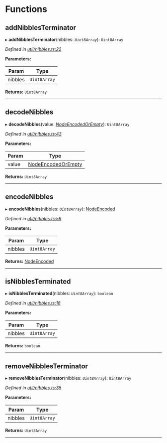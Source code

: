 

# Functions

<a id="addnibblesterminator"></a>

##  addNibblesTerminator

▸ **addNibblesTerminator**(nibbles: *`Uint8Array`*): `Uint8Array`

*Defined in [util/nibbles.ts:22](https://github.com/polkadot-js/common/blob/67f66a3/packages/trie-db/src/util/nibbles.ts#L22)*

**Parameters:**

| Param | Type |
| ------ | ------ |
| nibbles | `Uint8Array` |

**Returns:** `Uint8Array`

___
<a id="decodenibbles"></a>

##  decodeNibbles

▸ **decodeNibbles**(value: *[NodeEncodedOrEmpty](_types_.md#nodeencodedorempty)*): `Uint8Array`

*Defined in [util/nibbles.ts:43](https://github.com/polkadot-js/common/blob/67f66a3/packages/trie-db/src/util/nibbles.ts#L43)*

**Parameters:**

| Param | Type |
| ------ | ------ |
| value | [NodeEncodedOrEmpty](_types_.md#nodeencodedorempty) |

**Returns:** `Uint8Array`

___
<a id="encodenibbles"></a>

##  encodeNibbles

▸ **encodeNibbles**(nibbles: *`Uint8Array`*): [NodeEncoded](_types_.md#nodeencoded)

*Defined in [util/nibbles.ts:56](https://github.com/polkadot-js/common/blob/67f66a3/packages/trie-db/src/util/nibbles.ts#L56)*

**Parameters:**

| Param | Type |
| ------ | ------ |
| nibbles | `Uint8Array` |

**Returns:** [NodeEncoded](_types_.md#nodeencoded)

___
<a id="isnibblesterminated"></a>

##  isNibblesTerminated

▸ **isNibblesTerminated**(nibbles: *`Uint8Array`*): `boolean`

*Defined in [util/nibbles.ts:18](https://github.com/polkadot-js/common/blob/67f66a3/packages/trie-db/src/util/nibbles.ts#L18)*

**Parameters:**

| Param | Type |
| ------ | ------ |
| nibbles | `Uint8Array` |

**Returns:** `boolean`

___
<a id="removenibblesterminator"></a>

##  removeNibblesTerminator

▸ **removeNibblesTerminator**(nibbles: *`Uint8Array`*): `Uint8Array`

*Defined in [util/nibbles.ts:35](https://github.com/polkadot-js/common/blob/67f66a3/packages/trie-db/src/util/nibbles.ts#L35)*

**Parameters:**

| Param | Type |
| ------ | ------ |
| nibbles | `Uint8Array` |

**Returns:** `Uint8Array`

___

